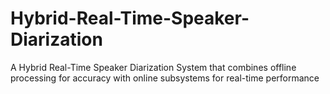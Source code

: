 # Hybrid-Real-Time-Speaker-Diarization
A Hybrid Real-Time Speaker Diarization System that combines offline processing for accuracy with online subsystems for real-time performance

